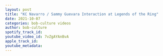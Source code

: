 ```yaml
---
layout: post
title: "KC Navarro / Sammy Guevara Interaction at Legends of the Ring"
date: 2021-10-07
categories: bob-culture videos
author: bob-culture
spotify_track_id: 
youtube_video_id: 7vZgAYAnBvA
apple_track_id: 
youtube_metadata: 
---
```

